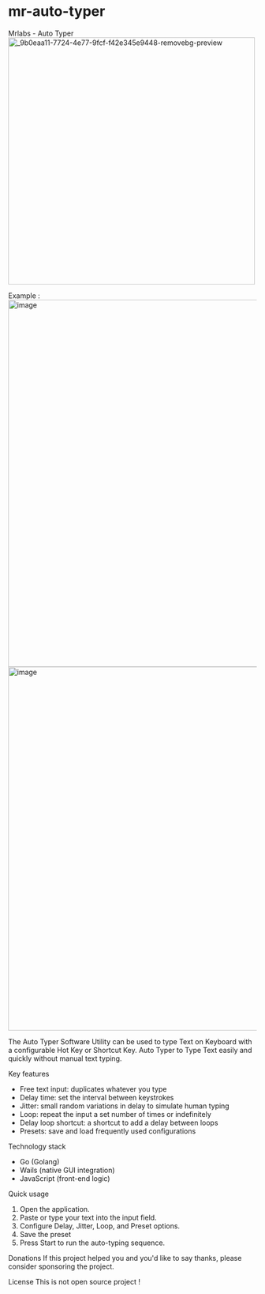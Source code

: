 # mr-auto-typer
Mrlabs - Auto Typer
<img width="500" height="500" alt="_9b0eaa11-7724-4e77-9fcf-f42e345e9448-removebg-preview" src="https://github.com/user-attachments/assets/1fe34281-c830-40d1-9b1e-e200aaea1be7" />

Example : 
<img width="1058" height="743" alt="image" src="https://github.com/user-attachments/assets/5392ac1c-3679-4b59-a1ce-cfefd6bc127f" />
<img width="1052" height="736" alt="image" src="https://github.com/user-attachments/assets/1ba0fbed-b0bb-491c-9d51-3f2d24333ef7" />

The Auto Typer Software Utility can be used to type Text on Keyboard with a configurable Hot Key or Shortcut Key.
Auto Typer to Type Text easily and quickly without manual text typing.

Key features
- Free text input: duplicates whatever you type
- Delay time: set the interval between keystrokes
- Jitter: small random variations in delay to simulate human typing
- Loop: repeat the input a set number of times or indefinitely
- Delay loop shortcut: a shortcut to add a delay between loops
- Presets: save and load frequently used configurations

Technology stack
- Go (Golang)
- Wails (native GUI integration)
- JavaScript (front-end logic)

Quick usage
1. Open the application.
2. Paste or type your text into the input field.
3. Configure Delay, Jitter, Loop, and Preset options.
4. Save the preset
5. Press Start to run the auto-typing sequence.

Donations
If this project helped you and you'd like to say thanks, please consider sponsoring the project.

License
This is not open source project !
